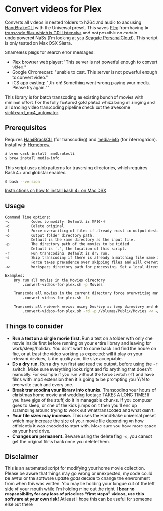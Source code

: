 # Convert videos for Plex
Converts all videos in nested folders to h264 and audio to aac using [HandBrakeCLI](https://handbrake.fr/docs/en/latest/cli/cli-options.html) with the Universal preset. This saves [Plex](https://www.plex.tv/) from having to [transcode files which is CPU intensive](https://support.plex.tv/hc/en-us/articles/200250377-Transcoding-Media) and not possible on certain underpowered NaSs (I'm looking at you [Seagate PersonalCloud](https://forums.plex.tv/discussion/151449/seagate-personal-cloud-support-for-plex)). This script is only tested on Max OSX Sierra.

Shameless plugs for search error messages:
* Plex browser web player: "This server is not powerful enough to convert video."
* Google Chromecast: "unable to cast. This server is not powerful enough to convert video."
* iOS app casting: "Uh-oh! Something went wrong playing your media. Please try again.""

This library is for batch transcoding an existing bunch of movies with minimal effort. For the fully featured gold plated whizz bang all singing and all dancing video transcoding pipeline check out the awesome [sickbeard_mp4_automator](https://github.com/mdhiggins/sickbeard_mp4_automator).

## Prerequisites

Requires [HandBrackCLI](https://handbrake.fr/docs/en/latest/cli/cli-options.html) (for transcoding) and [media-info](https://mediaarea.net/nn/MediaInfo) (for interrogation). Install with [Homebrew](http://brew.sh/).

```bash
$ brew cask install handbrakecli
$ brew install media-info
```

This script uses glob patterns for traversing directories, which requires Bash 4+ and globstar enabled.

```bash
$ bash --version
```

[Instructions on how to install bash 4+ on Mac OSX](https://gist.github.com/reggi/475793ea1846affbcfe8)

## Usage

```bash
Command line options:
-c          Codec to modify. Default is MPEG-4
-d          Delete original.
-f          Force overwriting of files if already exist in output destination.
-o          Output folder directory path.
            Default is the same directory as the input file.
-p          The directory path of the movies to be tidied.
            Default is '.', the location of this script.
-r          Run transcoding. Default is dry run.
-s          Skip transcoding if there is already a matching file name in the output destination.
            Force takes precedence over skipping files and will overwrite them if both flags present.
-w          Workspace directory path for processing. Set a local directory for faster transcoding over network.

Examples:
    Dry run all movies in the Movies directory
        .convert-videos-for-plex.sh -p Movies

    Transcode all movies in the current directory force overwriting matching .mp4 files.
        .convert-videos-for-plex.sh -fr

    Transcode all network movies using Desktop as temp directory and delete original files.
        .convert-videos-for-plex.sh -rd -p /Volumes/Public/Movies -w ~/Desktop
```

## Things to consider

* **Run a test on a single movie first.** Run a test on a folder with only one movie inside first before running on your entire library and leaving for work/sleep/holiday. You don't want to come back and find the house on fire, or at least the video working as expected: will it play on your relevant devices, is the quality and file size acceptable.
* **Do a dry run.** Run a dry run first and read the output, before using the ```-r``` switch. Make sure everything looks right and fix anything that doesn't manually. For example if you run without the force switch (-f) and have films with .mp4 extension then it is going to be prompting you Y/N to overwrite each and every one.
* **Break transcoding your library into chunks.** Transcoding your hours of christmas home movie and wedding footage TAKES A LONG TIME! If you have gigs of the stuff, do it in managable chunks. If you computer goes to sleep, or one of the kids jumps on it then you'll end up scrambling around trying to work out what transcoded and what didn't.
* **Your file sizes may increase.** This uses the HandBrake universal preset which may increase the size of your movie file depending on how efficiently it was encoded to start with. Make sure you have more space on your hard drive.
* **Changes are permanent.** Beware using the delete flag ```-d```, you cannot get the original films back once you delete them.

## Disclaimer

This is an automated script for modifying your home movie collection. Please be aware that things may go wrong or unexpected, my code could be awful or the software update gods decide to change the environment from when this was written. You may be holding your tongue out of the left side of your mouth while I'm holding mine out the right. **I bear no responsibility for any loss of priceless "first steps" videos, use this software at your own risk!** At least I hope this can be useful for someone else out there.



